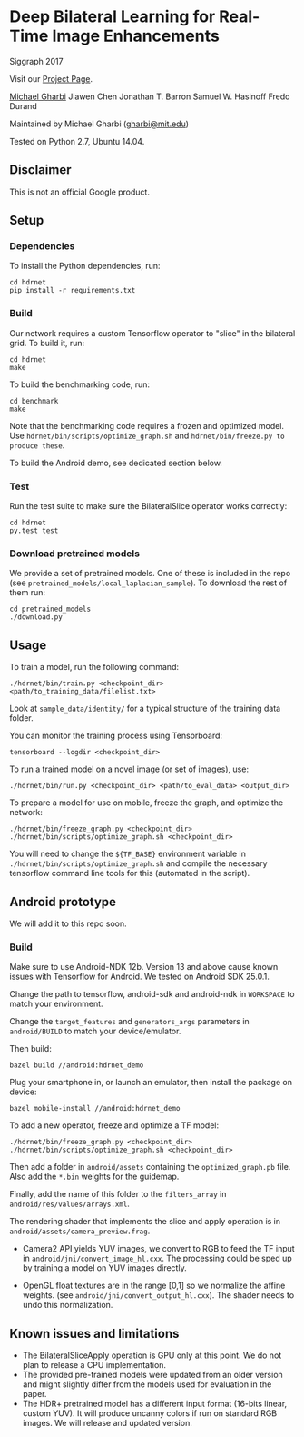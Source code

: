 # Deep Bilateral Learning for Real-Time Image Enhancements
Siggraph 2017

Visit our [Project Page](https://groups.csail.mit.edu/graphics/hdrnet/).

[Michael Gharbi](https://mgharbi.com)
Jiawen Chen
Jonathan T. Barron
Samuel W. Hasinoff
Fredo Durand

Maintained by Michael Gharbi (<gharbi@mit.edu>)

Tested on Python 2.7, Ubuntu 14.04.

## Disclaimer

This is not an official Google product.

## Setup

### Dependencies

To install the Python dependencies, run:

    cd hdrnet
    pip install -r requirements.txt

### Build

Our network requires a custom Tensorflow operator to "slice" in the bilateral grid.
To build it, run:

    cd hdrnet
    make

To build the benchmarking code, run:

    cd benchmark
    make

Note that the benchmarking code requires a frozen and optimized model. Use
`hdrnet/bin/scripts/optimize_graph.sh` and `hdrnet/bin/freeze.py to produce these`.

To build the Android demo, see dedicated section below.

### Test

Run the test suite to make sure the BilateralSlice operator works correctly:

    cd hdrnet
    py.test test

### Download pretrained models

We provide a set of pretrained models. One of these is included in the repo
(see `pretrained_models/local_laplacian_sample`). To download the rest of them
run:

    cd pretrained_models
    ./download.py

## Usage

To train a model, run the following command:

    ./hdrnet/bin/train.py <checkpoint_dir> <path/to_training_data/filelist.txt>

Look at `sample_data/identity/` for a typical structure of the training data folder.

You can monitor the training process using Tensorboard:

    tensorboard --logdir <checkpoint_dir>

To run a trained model on a novel image (or set of images), use:

    ./hdrnet/bin/run.py <checkpoint_dir> <path/to_eval_data> <output_dir>

To prepare a model for use on mobile, freeze the graph, and optimize the network:

    ./hdrnet/bin/freeze_graph.py <checkpoint_dir>
    ./hdrnet/bin/scripts/optimize_graph.sh <checkpoint_dir>

You will need to change the `${TF_BASE}` environment variable in `./hdrnet/bin/scripts/optimize_graph.sh`
and compile the necessary tensorflow command line tools for this (automated in the script).


## Android prototype

We will add it to this repo soon.

### Build

Make sure to use Android-NDK 12b. Version 13 and above cause known issues with Tensorflow for Android.
We tested on Android SDK 25.0.1.

Change the path to tensorflow, android-sdk and android-ndk in `WORKSPACE` to match
your environment.

Change the `target_features` and `generators_args` parameters in `android/BUILD` to
match your device/emulator.

Then build:

    bazel build //android:hdrnet_demo

Plug your smartphone in, or launch an emulator, then install the package on device:

    bazel mobile-install //android:hdrnet_demo

To add a new operator, freeze and optimize a TF model:

    ./hdrnet/bin/freeze_graph.py <checkpoint_dir>
    ./hdrnet/bin/scripts/optimize_graph.sh <checkpoint_dir>

Then add a folder in `android/assets` containing the `optimized_graph.pb` file. Also add the `*.bin` weights 
for the guidemap.

Finally, add the name of this folder to the `filters_array` in `android/res/values/arrays.xml`.

The rendering shader that implements the slice and apply operation is in `android/assets/camera_preview.frag`. 

* Camera2 API yields YUV images, we convert to RGB to feed the TF input in
`android/jni/convert_image_hl.cxx`. The processing could be sped up by training a model on YUV images directly.

* OpenGL float textures are in the range [0,1] so we normalize the affine weights.
(see `android/jni/convert_output_hl.cxx`). The shader needs to undo this normalization.

## Known issues and limitations

* The BilateralSliceApply operation is GPU only at this point. We do not plan to release a CPU implementation.
* The provided pre-trained models were updated from an older version and might slightly differ from the models
  used for evaluation in the paper.
* The HDR+ pretrained model has a different input format (16-bits linear, custom YUV). It will produce
uncanny colors if run on standard RGB images. We will release and updated version.
